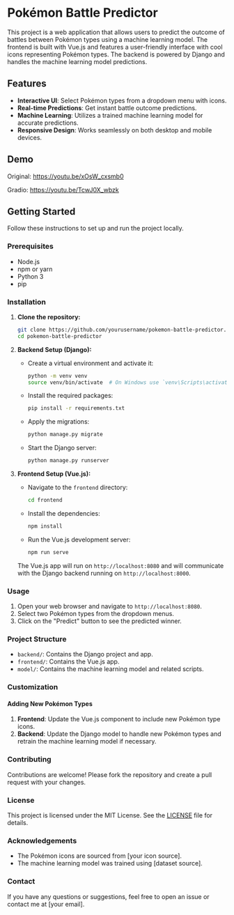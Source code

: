 # Pokémon Battle Predictor

This project is a web application that allows users to predict the outcome of battles between Pokémon types using a machine learning model. The frontend is built with Vue.js and features a user-friendly interface with cool icons representing Pokémon types. The backend is powered by Django and handles the machine learning model predictions.

## Features

- **Interactive UI**: Select Pokémon types from a dropdown menu with icons.
- **Real-time Predictions**: Get instant battle outcome predictions.
- **Machine Learning**: Utilizes a trained machine learning model for accurate predictions.
- **Responsive Design**: Works seamlessly on both desktop and mobile devices.

## Demo
Original: https://youtu.be/xOsW_cxsmb0

Gradio: https://youtu.be/TcwJ0X_wbzk

## Getting Started

Follow these instructions to set up and run the project locally.

### Prerequisites

- Node.js
- npm or yarn
- Python 3
- pip

### Installation

1. **Clone the repository:**
    ```bash
    git clone https://github.com/yourusername/pokemon-battle-predictor.git
    cd pokemon-battle-predictor
    ```

2. **Backend Setup (Django):**

    - Create a virtual environment and activate it:
      ```bash
      python -m venv venv
      source venv/bin/activate  # On Windows use `venv\Scripts\activate`
      ```

    - Install the required packages:
      ```bash
      pip install -r requirements.txt
      ```

    - Apply the migrations:
      ```bash
      python manage.py migrate
      ```

    - Start the Django server:
      ```bash
      python manage.py runserver
      ```

3. **Frontend Setup (Vue.js):**

    - Navigate to the `frontend` directory:
      ```bash
      cd frontend
      ```

    - Install the dependencies:
      ```bash
      npm install
      ```

    - Run the Vue.js development server:
      ```bash
      npm run serve
      ```

    The Vue.js app will run on `http://localhost:8080` and will communicate with the Django backend running on `http://localhost:8000`.

### Usage

1. Open your web browser and navigate to `http://localhost:8080`.
2. Select two Pokémon types from the dropdown menus.
3. Click on the "Predict" button to see the predicted winner.

### Project Structure

- `backend/`: Contains the Django project and app.
- `frontend/`: Contains the Vue.js app.
- `model/`: Contains the machine learning model and related scripts.

### Customization

#### Adding New Pokémon Types

1. **Frontend**: Update the Vue.js component to include new Pokémon type icons.
2. **Backend**: Update the Django model to handle new Pokémon types and retrain the machine learning model if necessary.

### Contributing

Contributions are welcome! Please fork the repository and create a pull request with your changes.

### License

This project is licensed under the MIT License. See the [LICENSE](LICENSE) file for details.

### Acknowledgements

- The Pokémon icons are sourced from [your icon source].
- The machine learning model was trained using [dataset source].

### Contact

If you have any questions or suggestions, feel free to open an issue or contact me at [your email].
